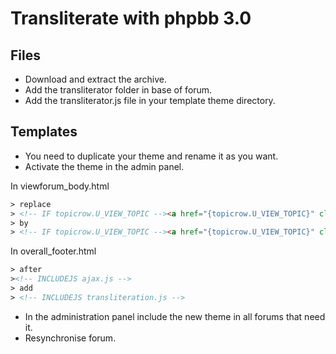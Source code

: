 Transliterate with phpbb 3.0
============================

Files
---------

- Download and extract the archive.
- Add the transliterator folder in base of forum.
- Add the transliterator.js file in your template theme directory.

Templates
---------

- You need to duplicate your theme and rename it as you want.
- Activate the theme in the admin panel.

In viewforum_body.html

```html
> replace
> <!-- IF topicrow.U_VIEW_TOPIC --><a href="{topicrow.U_VIEW_TOPIC}" class="topictitle">{topicrow.TOPIC_TITLE}</a><!-- ELSE -->{topicrow.TOPIC_TITLE}<!-- ENDIF -->
> by
> <!-- IF topicrow.U_VIEW_TOPIC --><a href="{topicrow.U_VIEW_TOPIC}" class="topictitle">{topicrow.TOPIC_TITLE} <small class="row-item-transliteration" data-id="{topicrow.TOPIC_ID}" data-name="{topicrow.TOPIC_TITLE}"></small></a><!-- ELSE -->{topicrow.TOPIC_TITLE}<!-- ENDIF -->
```

In overall_footer.html

```html
> after
><!-- INCLUDEJS ajax.js -->
> add
> <!-- INCLUDEJS transliteration.js -->
```

- In the administration panel include the new theme in all forums that need it.
- Resynchronise forum.
